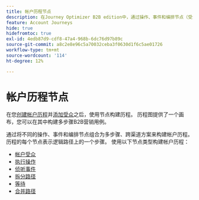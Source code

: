 ```yaml
---
title: 帐户历程节点
description: 在Journey Optimizer B2B edition中，通过操作、事件和编排节点（受众、等待、拆分和合并）构建帐户历程，以实现跨渠道营销。
feature: Account Journeys
hide: true
hidefromtoc: true
exl-id: 4edb87d9-cdf8-47a4-968b-6dc76d97b89c
source-git-commit: a8c2e8e96c5a70032ceba3f0630d1f6c5ae01726
workflow-type: tm+mt
source-wordcount: '114'
ht-degree: 12%

---
```


# 帐户历程节点

在您[创建帐户历程](journey-overview.md#create-an-account-journey)并[添加受众](journey-overview.md#add-the-account-audience-for-your-journey)之后，使用节点构建历程。 历程图提供了一个画布，您可以在其中构建多步骤B2B营销用例。

通过将不同的操作、事件和编排节点组合为多步骤、跨渠道方案来构建帐户历程。 历程的每个节点表示逻辑路径上的一个步骤。 使用以下节点类型构建帐户历程：

* [帐户受众](./account-audience-nodes.md)
* [执行操作](./action-nodes.md)
* [侦听事件](./listen-for-event-nodes.md)
* [拆分路径](./split-merge-paths-nodes.md)
* [等待](./wait-nodes.md)
* [合并路径](./split-merge-paths-nodes.md)
